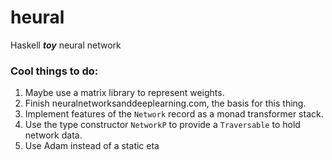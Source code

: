 # heural
Haskell ***toy*** neural network

### Cool things to do:
1. Maybe use a matrix library to represent weights.
2. Finish neuralnetworksanddeeplearning.com, the basis for this thing.
3. Implement features of the `Network` record as a monad transformer stack.
4. Use the type constructor `NetworkP` to provide a `Traversable` to hold network data.
5. Use Adam instead of a static eta